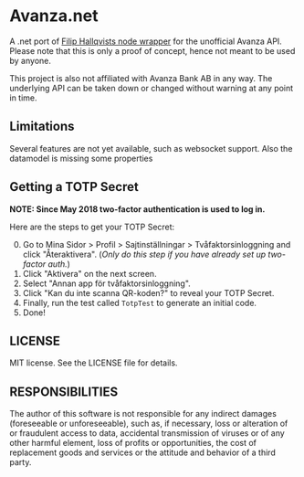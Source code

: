 # Avanza.net

A .net port of [Filip Hallqvists node wrapper](https://github.com/fhqvst/avanza) for the unofficial Avanza API. Please note that this is only a proof of concept, hence not meant to be used by anyone.

This project is also not affiliated with Avanza Bank AB in any way. The underlying API can be taken down or changed without warning at any point in time.

## Limitations

Several features are not yet available, such as websocket support. Also the datamodel is missing some properties

## Getting a TOTP Secret

**NOTE: Since May 2018 two-factor authentication is used to log in.**

Here are the steps to get your TOTP Secret:

0. Go to Mina Sidor > Profil > Sajtinställningar > Tvåfaktorsinloggning and click "Återaktivera". (*Only do this step if you have already set up two-factor auth.*)
1. Click "Aktivera" on the next screen.
2. Select "Annan app för tvåfaktorsinloggning".
3. Click "Kan du inte scanna QR-koden?" to reveal your TOTP Secret.
5. Finally, run the test called `TotpTest` to generate an initial code.
6. Done! 

## LICENSE

MIT license. See the LICENSE file for details.

## RESPONSIBILITIES

The author of this software is not responsible for any indirect damages (foreseeable or unforeseeable), such as, if necessary, loss or alteration of or fraudulent access to data, accidental transmission of viruses or of any other harmful element, loss of profits or opportunities, the cost of replacement goods and services or the attitude and behavior of a third party.